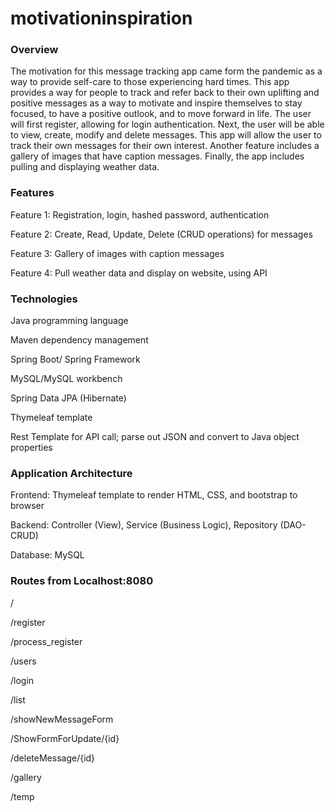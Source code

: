 # motivationinspiration

### Overview
The motivation for this message tracking app came form the pandemic as a way to provide self-care to those experiencing hard times. This app provides a way for people to track and refer back to their own uplifting and positive messages as a way to motivate and inspire themselves to stay focused, to have a positive outlook, and to move forward in life.  The user will first register, allowing for login authentication. Next, the user will be able to view, create, modify and delete messages.   This app will allow the user to track their own messages for their own interest.  Another feature includes a gallery of images that have caption messages.  Finally, the app includes pulling and displaying weather data.  


### Features
Feature 1: Registration, login, hashed password, authentication            

Feature 2: Create, Read, Update, Delete (CRUD operations) for messages      

Feature 3: Gallery of images with caption messages                          

Feature 4: Pull weather data and display on website, using API            


### Technologies
Java programming language

Maven dependency management

Spring Boot/ Spring Framework

MySQL/MySQL workbench

Spring Data JPA (Hibernate)

Thymeleaf template

Rest Template for API call; parse out JSON and convert to Java object properties


### Application Architecture
Frontend: Thymeleaf template to render HTML, CSS, and bootstrap to browser

Backend:  Controller (View), Service (Business Logic), Repository (DAO-CRUD)

Database: MySQL


### Routes from Localhost:8080

/

/register

/process_register

/users

/login

/list

/showNewMessageForm

/ShowFormForUpdate/{id}

/deleteMessage/{id}

/gallery   

/temp      




